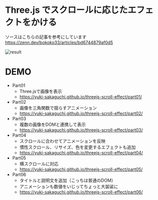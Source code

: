 # Three.js でスクロールに応じたエフェクトをかける

ソースはこちらの記事を参考にしています  
https://zenn.dev/bokoko33/articles/bd6744879af0d5

![result](https://user-images.githubusercontent.com/16290220/127769655-aad780dd-4e06-4f11-9399-e5105003bfb8.gif)

# DEMO

- Part01
  - Three.jsで画像を表示
  - https://yuki-sakaguchi.github.io/threejs-scroll-effect/part01/
- Part02
  - 画像を三角関数で揺らすアニメーション
  - https://yuki-sakaguchi.github.io/threejs-scroll-effect/part02/
- Part03
  - 複数の画像をDOMと連携して表示
  - https://yuki-sakaguchi.github.io/threejs-scroll-effect/part03/
- Part04
  - スクロールに合わせてアニメーションを反映
  - 慣性スクロール、リサイズ、色を変更するエフェクトも追加
  - https://yuki-sakaguchi.github.io/threejs-scroll-effect/part04/
- Part05
  - 横スクロールに対応
  - https://yuki-sakaguchi.github.io/threejs-scroll-effect/part05/
- Part06
  - タイトルと説明文を追加（こっちは普通のDOM）
  - アニメーションも数値をいじってちょっと大袈裟に
  - https://yuki-sakaguchi.github.io/threejs-scroll-effect/part06/
